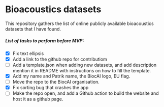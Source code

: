 # Bioacoustics datasets
This repository gathers the list of online publicly available bioacoustics datasets that I have found. 

##### List of tasks to perform before MVP:
- [x] Fix text ellipsis
- [x] Add a link to the github repo for contributiom
- [ ] Add a template.json when adding new datasets, and add description mention it in README with instructions on how to fill the template.
- [x] Add my name and Patrik name, the BiocAI logo, EU flag.
- [ ] Move the repo to the BiocAI organisation.
- [x] Fix sorting bug that crashes the app
- [ ] Make the repo open, and add a Github action to build the website and host it as a github page.
